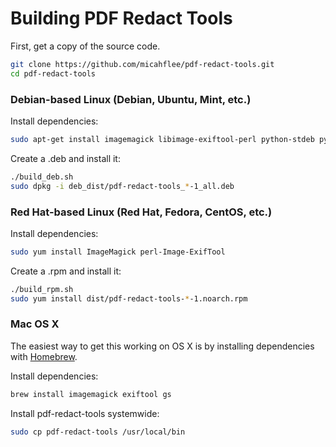 # Building PDF Redact Tools

First, get a copy of the source code.

```sh
git clone https://github.com/micahflee/pdf-redact-tools.git
cd pdf-redact-tools
```

### Debian-based Linux (Debian, Ubuntu, Mint, etc.)

Install dependencies:

```sh
sudo apt-get install imagemagick libimage-exiftool-perl python-stdeb python-all
```

Create a .deb and install it:

```sh
./build_deb.sh
sudo dpkg -i deb_dist/pdf-redact-tools_*-1_all.deb
```

### Red Hat-based Linux (Red Hat, Fedora, CentOS, etc.)

Install dependencies:

```sh
sudo yum install ImageMagick perl-Image-ExifTool
```

Create a .rpm and install it:

```sh
./build_rpm.sh
sudo yum install dist/pdf-redact-tools-*-1.noarch.rpm
```

### Mac OS X

The easiest way to get this working on OS X is by installing dependencies with [Homebrew](http://brew.sh/).

Install dependencies:

```sh
brew install imagemagick exiftool gs
```

Install pdf-redact-tools systemwide:

```sh
sudo cp pdf-redact-tools /usr/local/bin
```

